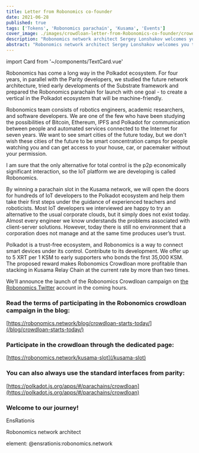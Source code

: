 ```yaml
---
title: Letter from Robonomics co-founder
date: 2021-06-28
published: true
tags: ['Tokens', 'Robonomics parachain', 'Kusama', 'Events']
cover_image: ./images/crowdloan-letter-from-Robonomics-co-founder/crowdloan-letter-from-Robonomics-co-founder_blog.jpg
description: "Robonomics network architect Sergey Lonshakov welcomes you to join our Polkadot ecosystem journey, crowdloan starts."
abstract: "Robonomics network architect Sergey Lonshakov welcomes you to join our Polkadot ecosystem journey, crowdloan starts."
---
```

import Card from '~/components/TextCard.vue'

Robonomics has come a long way in the Polkadot ecosystem. For four years, in parallel with the Parity developers, we studied the future network architecture, tried early developments of the Substrate framework and prepared the Robonomics parachain for launch with one goal - to create a vertical in the Polkadot ecosystem that will be machine-friendly.

Robonomics team consists of robotics engineers, academic researchers, and software developers. We are one of the few who have been studying the possibilities of Bitcoin, Ethereum, IPFS and Polkadot for communication between people and automated services connected to the Internet for seven years. We want to see smart cities of the future today, but we don't wish these cities of the future to be smart concentration camps for people watching you and can get access to your house, car, or pacemaker without your permission. 

I am sure that the only alternative for total control is the p2p economically significant interaction, so the IoT platform we are developing is called Robonomics.

By winning a parachain slot in the Kusama network, we will open the doors for hundreds of IoT developers to the Polkadot ecosystem and help them take their first steps under the guidance of experienced teachers and roboticists. Most IoT developers we interviewed are happy to try an alternative to the usual corporate clouds, but it simply does not exist today. Almost every engineer we know understands the problems associated with client-server solutions. However, today there is still no environment that a corporation does not manage and at the same time produces user’s trust.

Polkadot is a trust-free ecosystem, and Robonomics is a way to connect smart devices under its control. Contribute to its development. We offer up to 5 XRT per 1 KSM to early supporters who bonds the first 35,000 KSM. The proposed reward makes Robonomics Crowdloan more profitable than stacking in Kusama Relay Chain at the current rate by more than two times.

We’ll announce the launch of the Robonomics Crowdloan campaign on [the Robonomics Twitter](https://twitter.com/AIRA_Robonomics) account in the coming hours.

<Card :back="'transparent'">

### Read the terms of participating in the Robonomics crowdloan campaign in the blog:

[https://robonomics.network/blog/crowdloan-starts-today/](/blog/crowdloan-starts-today/)

</Card>

<Card :back="'transparent'">

### Participate in the crowdloan through the dedicated page:

[https://robonomics.network/kusama-slot](/kusama-slot)

</Card>

<Card :back="'transparent'">

### You can also always use the standard interfaces from parity:

[https://polkadot.js.org/apps/#/parachains/crowdloan](https://polkadot.js.org/apps/#/parachains/crowdloan)

</Card>

<Card :image="'/avatars/Sergei-Lonshakov.jpg'" :back="'transparent'" imageSize="big">

### Welcome to our journey!

EnsRationis

Robonomics network architect

element: @ensrationis:robonomics.network

</Card>
